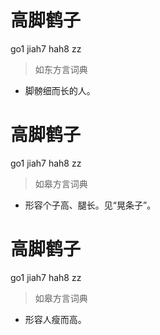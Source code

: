 # 高脚鹤子
go1 jiah7 hah8 zz
> 如东方言词典
- 脚髈细而长的人。

# 高脚鹤子
go1 jiah7 hah8 zz
> 如皋方言词典
- 形容个子高、腿长。见“晃条子”。

# 高脚鹤子
go1 jiah7 hah8 zz
> 如皋方言词典
- 形容人瘦而高。

